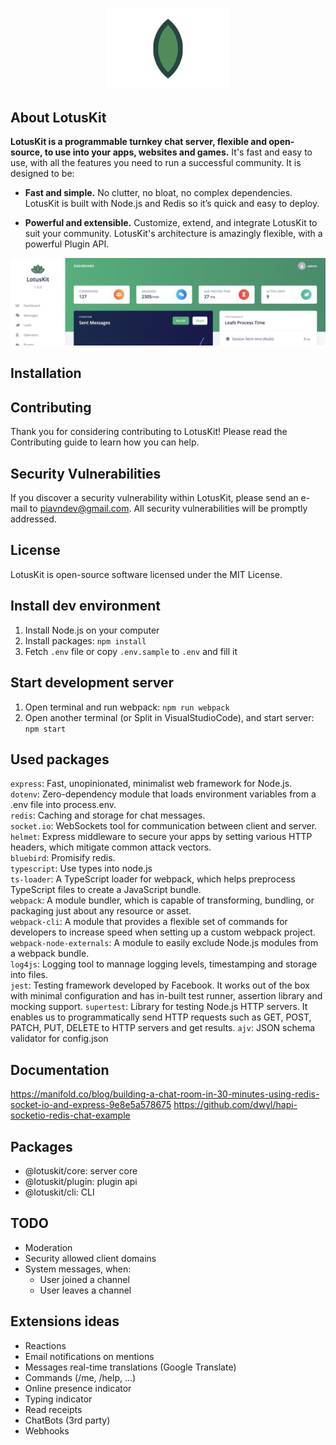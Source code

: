 <p align="center"><img src="lotuskit.svg" width=200></p>

## About LotusKit
**LotusKit is a programmable turnkey chat server, flexible and open-source, to use into your apps, websites and games.** It's fast and easy to use, with all the features you need to run a successful community. It is designed to be:

- **Fast and simple.** No clutter, no bloat, no complex dependencies. LotusKit is built with Node.js and Redis so it’s quick and easy to deploy.

- **Powerful and extensible.** Customize, extend, and integrate LotusKit to suit your community. LotusKit's architecture is amazingly flexible, with a powerful Plugin API.

![screenshot](screenshot.png)

## Installation

## Contributing
Thank you for considering contributing to LotusKit! Please read the Contributing guide to learn how you can help.

## Security Vulnerabilities
If you discover a security vulnerability within LotusKit, please send an e-mail to piavndev@gmail.com. All security vulnerabilities will be promptly addressed.

## License
LotusKit is open-source software licensed under the MIT License.

## Install dev environment
1. Install Node.js on your computer
2. Install packages: `npm install`
3. Fetch `.env` file or copy `.env.sample` to `.env` and fill it

## Start development server
1. Open terminal and run webpack: `npm run webpack`
2. Open another terminal (or Split in VisualStudioCode), and start server: `npm start`

## Used packages
`express`: Fast, unopinionated, minimalist web framework for Node.js.  
`dotenv`: Zero-dependency module that loads environment variables from a .env file into process.env.  
`redis`: Caching and storage for chat messages.  
`socket.io`: WebSockets tool for communication between client and server.  
`helmet`: Express middleware to secure your apps by setting various HTTP headers, which mitigate common attack vectors.  
`bluebird`: Promisify redis.  
`typescript`: Use types into node.js  
`ts-loader`: A TypeScript loader for webpack, which helps preprocess TypeScript files to create a JavaScript bundle.  
`webpack`: A module bundler, which is capable of transforming, bundling, or packaging just about any resource or asset.  
`webpack-cli`: A module that provides a flexible set of commands for developers to increase speed when setting up a custom webpack project.  
`webpack-node-externals`: A module to easily exclude Node.js modules from a webpack bundle.  
`log4js`: Logging tool to mannage logging levels, timestamping and storage into files.  
`jest`: Testing framework developed by Facebook. It works out of the box with minimal configuration and has in-built test runner, assertion library and mocking support.
`supertest`: Library for testing Node.js HTTP servers. It enables us to programmatically send HTTP requests such as GET, POST, PATCH, PUT, DELETE to HTTP servers and get results.
`ajv`: JSON schema validator for config.json

## Documentation
https://manifold.co/blog/building-a-chat-room-in-30-minutes-using-redis-socket-io-and-express-9e8e5a578675
https://github.com/dwyl/hapi-socketio-redis-chat-example

## Packages
- @lotuskit/core: server core
- @lotuskit/plugin: plugin api
- @lotuskit/cli: CLI

## TODO
- Moderation
- Security allowed client domains
- System messages, when:
    - User joined a channel
    - User leaves a channel

## Extensions ideas
- Reactions
- Email notifications on mentions
- Messages real-time translations (Google Translate)
- Commands (/me, /help, ...)
- Online presence indicator
- Typing indicator
- Read receipts
- ChatBots (3rd party)
- Webhooks